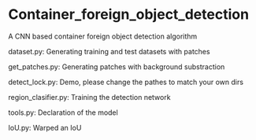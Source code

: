 # Container_foreign_object_detection
A CNN based container foreign object detection algorithm

dataset.py: Generating training and test datasets with patches

get_patches.py: Generating patches with background substraction

detect_lock.py: Demo, please change the pathes to match your own dirs

region_clasifier.py: Training the detection network

tools.py: Declaration of the model

IoU.py: Warped an IoU

